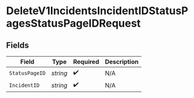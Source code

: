 # DeleteV1IncidentsIncidentIDStatusPagesStatusPageIDRequest


## Fields

| Field              | Type               | Required           | Description        |
| ------------------ | ------------------ | ------------------ | ------------------ |
| `StatusPageID`     | *string*           | :heavy_check_mark: | N/A                |
| `IncidentID`       | *string*           | :heavy_check_mark: | N/A                |